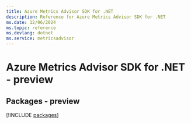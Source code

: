 ```yaml
---
title: Azure Metrics Advisor SDK for .NET
description: Reference for Azure Metrics Advisor SDK for .NET
ms.date: 12/06/2024
ms.topic: reference
ms.devlang: dotnet
ms.service: metricsadvisor
---
```

# Azure Metrics Advisor SDK for .NET - preview
## Packages - preview
[!INCLUDE [packages](metrics-advisor-index.md)]